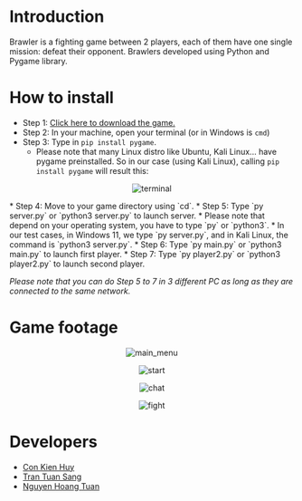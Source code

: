 # Introduction
Brawler is a fighting game between 2 players, each of them have one single mission: defeat their opponent. Brawlers developed using Python and Pygame library.

# How to install
* Step 1: [Click here to download the game.](https://github.com/tuansgu/Multiplayer_Python/archive/refs/heads/main.zip)
* Step 2: In your machine, open your terminal (or in Windows is `cmd`)
* Step 3: Type in `pip install pygame`.
    * Please note that many Linux distro like Ubuntu, Kali Linux... have pygame preinstalled. So in our case (using Kali Linux), calling `pip install pygame` will result this:
<p align="center">
    <img src="https://drive.google.com/file/d/1CqU1DdA014RupFyKN0INV-BSrPlWabSH/view?usp=sharing" alt="terminal">
</p>
* Step 4: Move to your game directory using `cd`.
* Step 5: Type `py server.py` or `python3 server.py` to launch server.
    *  Please note that depend on your operating system, you have to type `py` or `python3`.
    *  In our test cases, in Windows 11, we type `py server.py`, and in Kali Linux, the command is `python3 server.py`.
* Step 6: Type `py main.py` or `python3 main.py` to launch first player.
* Step 7: Type `py player2.py` or `python3 player2.py` to launch second player.

_Please note that you can do Step 5 to 7 in 3 different PC as long as they are connected to the same network._

# Game footage
<p align="center">
    <img src="https://drive.google.com/file/d/11EawII_Z6uxl1iJoQDgm12d53Aqkdvyh/view?usp=sharing" alt="main_menu">
</p>
<p align="center">
    <img src="https://drive.google.com/file/d/1bpPR_NxWo7_DvIWGNXN2f3RHhxmYPYV3/view?usp=sharing" alt="start">
</p>
<p align="center">
    <img src="https://drive.google.com/file/d/1q6gI2R-lmqnX14t3n_NbVMSBwafEdhND/view?usp=sharing" alt="chat">
</p>
<p align="center">
    <img src="https://drive.google.com/file/d/1QeJAvuymYJ-W8aXFmcrzqiRulIIcMmzp/view?usp=sharing" alt="fight">
</p>

# Developers
* [Con Kien Huy]()
* [Tran Tuan Sang](https://ttsang793.github.io)
* [Nguyen Hoang Tuan]()

